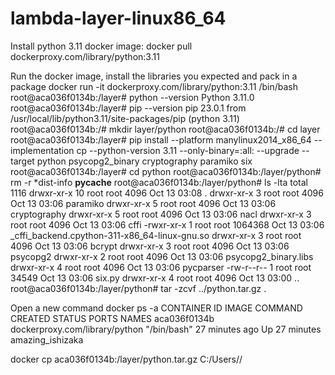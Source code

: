 # lambda-layer-linux86_64

Install python 3.11 docker image:
docker pull dockerproxy.com/library/python:3.11

Run the docker image, install the libraries you expected and pack in a package
docker run -it dockerproxy.com/library/python:3.11 /bin/bash
root@aca036f0134b:/layer# python --version
Python 3.11.0
root@aca036f0134b:/layer# pip --version
pip 23.0.1 from /usr/local/lib/python3.11/site-packages/pip (python 3.11)
root@aca036f0134b:/# mkdir layer/python
root@aca036f0134b:/# cd layer
root@aca036f0134b:/layer# pip install --platform manylinux2014_x86_64 --implementation cp --python-version 3.11 --only-binary=:all: --upgrade --target python psycopg2_binary cryptography paramiko six
root@aca036f0134b:/layer# cd python
root@aca036f0134b:/layer/python# rm -r *dist-info __pycache__
root@aca036f0134b:/layer/python# ls -lta
total 1116
drwxr-xr-x 10 root root    4096 Oct 13 03:08 .
drwxr-xr-x  3 root root    4096 Oct 13 03:06 paramiko
drwxr-xr-x  5 root root    4096 Oct 13 03:06 cryptography
drwxr-xr-x  5 root root    4096 Oct 13 03:06 nacl
drwxr-xr-x  3 root root    4096 Oct 13 03:06 cffi
-rwxr-xr-x  1 root root 1064368 Oct 13 03:06 _cffi_backend.cpython-311-x86_64-linux-gnu.so
drwxr-xr-x  3 root root    4096 Oct 13 03:06 bcrypt
drwxr-xr-x  3 root root    4096 Oct 13 03:06 psycopg2
drwxr-xr-x  2 root root    4096 Oct 13 03:06 psycopg2_binary.libs
drwxr-xr-x  4 root root    4096 Oct 13 03:06 pycparser
-rw-r--r--  1 root root   34549 Oct 13 03:06 six.py
drwxr-xr-x  4 root root    4096 Oct 13 03:00 ..
root@aca036f0134b:/layer/python# tar -zcvf ../python.tar.gz .

Open a new command
docker ps -a
CONTAINER ID   IMAGE                                   COMMAND                   CREATED          STATUS                        PORTS     NAMES
aca036f0134b   dockerproxy.com/library/python          "/bin/bash"               27 minutes ago   Up 27 minutes                           amazing_ishizaka

docker cp aca036f0134b:/layer/python.tar.gz C:/Users/<userid>/
